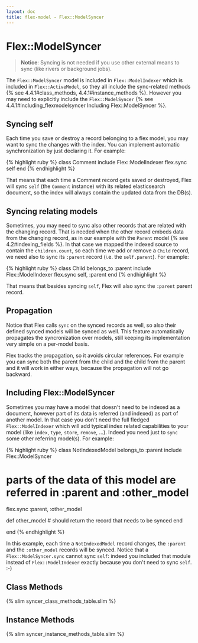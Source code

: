 ```yaml
---
layout: doc
title: flex-model - Flex::ModelSyncer
---
```


# Flex::ModelSyncer

> __Notice__: Syncing is not needed if you use other external means to sync (like rivers or background jobs).


The `Flex::ModelSyncer` model is included in `Flex::ModelIndexer` which is included in `Flex::ActiveModel`, so they all include the sync-related methods {% see 4.4.1#class_methods, 4.4.1#instance_methods %}. However you may need to explicitly include the `Flex::ModelSyncer` {% see 4.4.1#including_flexmodelsyncer Including Flex::ModelSyncer %}.

## Syncing self

Each time you save or destroy a record belonging to a flex model, you may want to sync the changes with the index. You can implement automatic synchronization by just declaring it. For example:

{% highlight ruby %}
class Comment
  include Flex::ModelIndexer
  flex.sync self
end
{% endhighlight %}

That means that each time a Comment record gets saved or destroyed, Flex will sync `self` (the `Comment` instance) with its related elasticsearch document, so the index will always contain the updated data from the DB(s).

## Syncing relating models

Sometimes, you may need to sync also other records that are related with the changing record. That is needed when the other record embeds data from the changing record, as in our example with the `Parent` model {% see 4.2#indexing_fields %}. In that case we mapped the indexed source to contain the `children.count`, so each time we add or remove a `Child` record, we need also to sync its `:parent` record (i.e. the `self.parent`). For example:

{% highlight ruby %}
class Child
  belongs_to :parent
  include Flex::ModelIndexer
  flex.sync self, :parent
end
{% endhighlight %}

That means that besides syncing `self`, Flex will also sync the `:parent` parent record.

## Propagation

Notice that Flex calls `sync` on the synced records as well, so also their defined synced models will be synced as well. This feature automatically propagates the syncronization over models, still keeping its implementation very simple on a per-model basis.

Flex tracks the propagation, so it avoids circular references. For example you can sync both the parent from the child and the child from the parent and it will work in either ways, because the propagation will not go backward.


## Including Flex::ModelSyncer

Sometimes you may have a model that doesn't need to be indexed as a document, however part of its data is referred (and indexed) as part of another model. In that case you don't need the full fledged `Flex::ModelIndexer` which will add typical index related capabilities to your model (like `index`, `type`, `store`, `remove`, ...). Indeed you need just to `sync` some other referring model(s). For example:

{% highlight ruby %}
class NotIndexedModel
  belongs_to :parent
  include Flex::ModelSyncer
  # parts of the data of this model are referred in :parent and :other_model
  flex.sync :parent, :other_model

  def other_model
    # should return the record that needs to be synced
  end

end
{% endhighlight %}

In this example, each time a `NotIndexedModel` record changes, the `:parent` and the `:other_model` records will be synced. Notice that a `Flex::ModelSyncer.sync` cannot sync `self`: indeed you included that module instead of `Flex::ModelIndexer` exactly because you don't need to sync `self`. :-)

## Class Methods

{% slim syncer_class_methods_table.slim %}

## Instance Methods

{% slim syncer_instance_methods_table.slim %}
